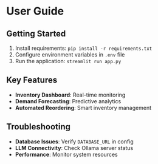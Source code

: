 # User Guide

## Getting Started
1. Install requirements: `pip install -r requirements.txt`
2. Configure environment variables in `.env` file
3. Run the application: `streamlit run app.py`

## Key Features
- **Inventory Dashboard**: Real-time monitoring
- **Demand Forecasting**: Predictive analytics
- **Automated Reordering**: Smart inventory management

## Troubleshooting
- **Database Issues**: Verify `DATABASE_URL` in config
- **LLM Connectivity**: Check Ollama server status
- **Performance**: Monitor system resources
